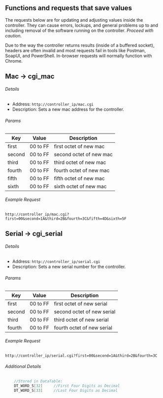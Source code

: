## Functions and requests that save values 
The requests below are for updating and adjusting values inside the controller. 
They can cause errors, lockups, and general problems up to and including removal of the software running on the controller. *Proceed with caution.*

Due to the way the controller returns results (inside of a buffered socket), headers are often invalid and most requests fail in tools like Postman, SoapUI, and PowerShell.
In-browser requests will normally function with Chrome.

Mac -> cgi_mac
------ 
###### Details
* Address: `http://controller_ip/mac.cgi`
* Description: Sets a new mac address for the controller.

###### Params
| Key | Value | Description |
| --- | --- | --- |
|first|00 to FF|first octet of new mac|
|second|00 to FF|second octet of new mac|
|third|00 to FF|third octet of new mac|
|fourth|00 to FF|fourth octet of new mac|
|fifth|00 to FF|fifth octet of new mac|
|sixth|00 to FF|sixth octet of new mac|

###### Example Request
`http://controller_ip/mac.cgi?first=00&second=1A&third=2B&fourth=3C&fifth=4D&sixth=5F`

Serial -> cgi_serial
------ 
###### Details
* Address: `http://controller_ip/serial.cgi`
* Description: Sets a new serial number for the controller.

###### Params
| Key | Value | Description |
| --- | --- | --- |
|first|00 to FF|first octet of new serial|
|second|00 to FF|second octet of new serial|
|third|00 to FF|third octet of new serial|
|fourth|00 to FF|fourth octet of new serial|

###### Example Request
`http://controller_ip/serial.cgi?first=00&second=1A&third=2B&fourth=3C`

###### Additional Details
```cpp
    //Stored in DataTable:
    DT_WORD_S[32]     //First Four Digits as Decimal
    DT_WORD_S[33]     //Last Four Digits as Decimal
```
